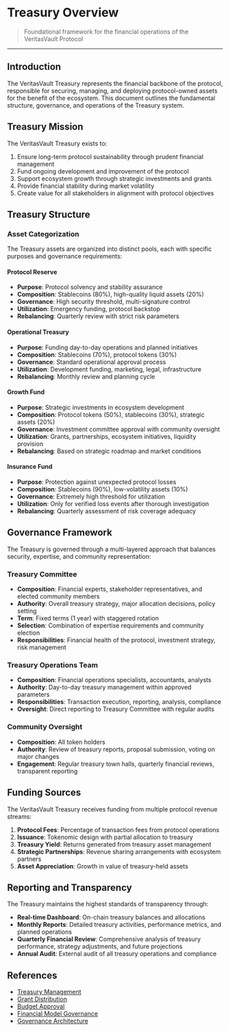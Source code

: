 # Treasury Overview

> Foundational framework for the financial operations of the VeritasVault Protocol

---

## Introduction

The VeritasVault Treasury represents the financial backbone of the protocol, responsible for securing, managing, and deploying protocol-owned assets for the benefit of the ecosystem. This document outlines the fundamental structure, governance, and operations of the Treasury system.

## Treasury Mission

The VeritasVault Treasury exists to:

1. Ensure long-term protocol sustainability through prudent financial management
2. Fund ongoing development and improvement of the protocol
3. Support ecosystem growth through strategic investments and grants
4. Provide financial stability during market volatility
5. Create value for all stakeholders in alignment with protocol objectives

## Treasury Structure

### Asset Categorization

The Treasury assets are organized into distinct pools, each with specific purposes and governance requirements:

#### Protocol Reserve

* **Purpose**: Protocol solvency and stability assurance
* **Composition**: Stablecoins (80%), high-quality liquid assets (20%)
* **Governance**: High security threshold, multi-signature control
* **Utilization**: Emergency funding, protocol backstop
* **Rebalancing**: Quarterly review with strict risk parameters

#### Operational Treasury

* **Purpose**: Funding day-to-day operations and planned initiatives
* **Composition**: Stablecoins (70%), protocol tokens (30%)
* **Governance**: Standard operational approval process
* **Utilization**: Development funding, marketing, legal, infrastructure
* **Rebalancing**: Monthly review and planning cycle

#### Growth Fund

* **Purpose**: Strategic investments in ecosystem development
* **Composition**: Protocol tokens (50%), stablecoins (30%), strategic assets (20%)
* **Governance**: Investment committee approval with community oversight
* **Utilization**: Grants, partnerships, ecosystem initiatives, liquidity provision
* **Rebalancing**: Based on strategic roadmap and market conditions

#### Insurance Fund

* **Purpose**: Protection against unexpected protocol losses
* **Composition**: Stablecoins (90%), low-volatility assets (10%)
* **Governance**: Extremely high threshold for utilization
* **Utilization**: Only for verified loss events after thorough investigation
* **Rebalancing**: Quarterly assessment of risk coverage adequacy

## Governance Framework

The Treasury is governed through a multi-layered approach that balances security, expertise, and community representation:

### Treasury Committee

* **Composition**: Financial experts, stakeholder representatives, and elected community members
* **Authority**: Overall treasury strategy, major allocation decisions, policy setting
* **Term**: Fixed terms (1 year) with staggered rotation
* **Selection**: Combination of expertise requirements and community election
* **Responsibilities**: Financial health of the protocol, investment strategy, risk management

### Treasury Operations Team

* **Composition**: Financial operations specialists, accountants, analysts
* **Authority**: Day-to-day treasury management within approved parameters
* **Responsibilities**: Transaction execution, reporting, analysis, compliance
* **Oversight**: Direct reporting to Treasury Committee with regular audits

### Community Oversight

* **Composition**: All token holders
* **Authority**: Review of treasury reports, proposal submission, voting on major changes
* **Engagement**: Regular treasury town halls, quarterly financial reviews, transparent reporting

## Funding Sources

The VeritasVault Treasury receives funding from multiple protocol revenue streams:

1. **Protocol Fees**: Percentage of transaction fees from protocol operations
2. **Issuance**: Tokenomic design with partial allocation to treasury
3. **Treasury Yield**: Returns generated from treasury asset management
4. **Strategic Partnerships**: Revenue sharing arrangements with ecosystem partners
5. **Asset Appreciation**: Growth in value of treasury-held assets

## Reporting and Transparency

The Treasury maintains the highest standards of transparency through:

* **Real-time Dashboard**: On-chain treasury balances and allocations
* **Monthly Reports**: Detailed treasury activities, performance metrics, and planned operations
* **Quarterly Financial Review**: Comprehensive analysis of treasury performance, strategy adjustments, and future projections
* **Annual Audit**: External audit of all treasury operations and compliance

## References

* [Treasury Management](./treasury-management.md)
* [Grant Distribution](./grant-distribution.md)
* [Budget Approval](./budget-approval.md)
* [Financial Model Governance](./financial-model-governance.md)
* [Governance Architecture](./governance-architecture.md)